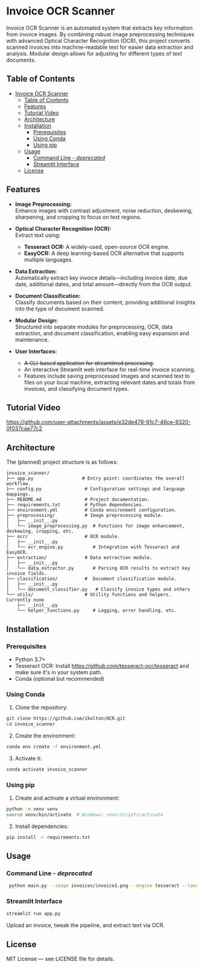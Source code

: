 # Invoice OCR Scanner

Invoice OCR Scanner is an automated system that extracts key information from invoice images. By combining robust image preprocessing techniques with advanced Optical Character Recognition (OCR), this project converts scanned invoices into machine-readable text for easier data extraction and analysis. Modular design allows for adjusting for different types of text documents.

## Table of Contents

- [Invoice OCR Scanner](#invoice-ocr-scanner)
  - [Table of Contents](#table-of-contents)
  - [Features](#features)
  - [Tutorial Video](#tutorial-video)
  - [Architecture](#architecture)
  - [Installation](#installation)
    - [Prerequisites](#prerequisites)
    - [Using Conda](#using-conda)
    - [Using pip](#using-pip)
  - [Usage](#usage)
    - [Command Line - *deprecated*](#command-line---deprecated)
    - [Streamlit Interface](#streamlit-interface)
  - [License](#license)

## Features

- **Image Preprocessing:**  
  Enhance images with contrast adjustment, noise reduction, deskewing, sharpening, and cropping to focus on text regions.

- **Optical Character Recognition (OCR):**  
  Extract text using:
  - **Tesseract OCR:** A widely-used, open-source OCR engine.
  - **EasyOCR:** A deep learning-based OCR alternative that supports multiple languages.

- **Data Extraction:**  
  Automatically extract key invoice details—including invoice date, due date, additional dates, and total amount—directly from the OCR output.

- **Document Classification:**  
  Classify documents based on their content, providing additional insights into the type of document scanned.

- **Modular Design:**  
  Structured into separate modules for preprocessing, OCR, data extraction, and document classification, enabling easy expansion and maintenance.

- **User Interfaces:**  
  - ~~A CLI-based application for streamlined processing.~~  
  - An interactive Streamlit web interface for real-time invoice scanning.
  - Features include saving preprocessed images and scanned text to files on your local machine, extracting relevant dates and totals from invoices, and classifying document types.

## Tutorial Video

https://github.com/user-attachments/assets/e32de478-91c7-46ce-9320-0f037cae77c2

## Architecture

The (planned) project structure is as follows:
```
invoice_scanner/
├── app.py                  # Entry point: coordinates the overall workflow.
├── config.py                # Configuration settings and language mappings.
├── README.md                # Project documentation.
├── requirements.txt         # Python dependencies.
├── environment.yml          # Conda environment configuration.
├── preprocessing/           # Image preprocessing module.
│   ├── __init__.py
│   └── image_preprocessing.py  # Functions for image enhancement, deskewing, cropping, etc.
├── ocr/                     # OCR module.
│   ├── __init__.py
│   └── ocr_engine.py           # Integration with Tesseract and EasyOCR.
├── extraction/              # Data extraction module.
│   ├── __init__.py
│   └── data_extractor.py       # Parsing OCR results to extract key invoice fields.
├── classification/          #  Document classification module.
│   ├── __init__.py
│   └── document_classifier.py   # Classify invoice types and others
└── utils/                   # Utility functions and helpers. Currently none
    ├── __init__.py
    └── helper_functions.py     # Logging, error handling, etc.
```

## Installation

### Prerequisites

- Python 3.7+
- Tesseract OCR: Install https://github.com/tesseract-ocr/tesseract and make sure it's in your system path.
- Conda (optional but recommended)

### Using Conda

1. Clone the repository:
```sh
git clone https://github.com/ikolton/OCR.git
cd invoice_scanner
```
2. Create the environment:
```sh
conda env create -f environment.yml
```
3. Activate it:
```sh
conda activate invoice_scanner
```
### Using pip

1. Create and activate a virtual environment:
```sh
python -m venv venv
source venv/bin/activate  # Windows: venv\Scripts\activate
```
2. Install dependencies:
```sh
pip install -r requirements.txt
```
## Usage

### Command Line - *deprecated*
```sh
 python main.py --image invoices/invoice1.png --engine tesseract --lang english
```
### Streamlit Interface

```sh
streamlit run app.py
```

Upload an invoice, tweak the pipeline, and extract text via OCR.


## License

MIT License — see LICENSE file for details.
